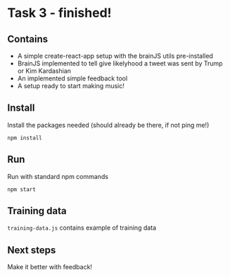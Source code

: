# Task 3 - finished!

## Contains
- A simple create-react-app setup with the brainJS utils pre-installed
- BrainJS implemented to tell give likelyhood a tweet was sent by Trump or Kim Kardashian
- An implemented simple feedback tool
- A setup ready to start making music!

## Install
Install the packages needed (should already be there, if not ping me!)
```
npm install
``` 

## Run

Run with standard npm commands

``` 
npm start
```

## Training data
```training-data.js```  contains example of training data

## Next steps
Make it better with feedback!
